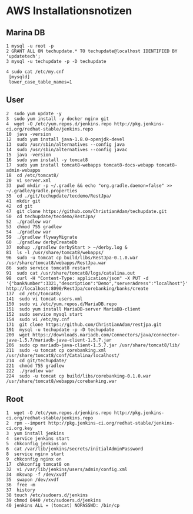 # AWS Installationsnotizen

## Marina DB
    1 mysql -u root -p
	2 GRANT ALL ON techupdate.* TO techupdate@localhost IDENTIFIED BY 'updatetech';
	3 mysql -u techupdate -p -D techupdate

	4 sudo cat /etc/my.cnf 
	 [mysqld]
	 lower_case_table_names=1

## User
    2  sudo yum update -y
    3  sudo yum install -y docker nginx git
    4  wget -O /etc/yum.repos.d/jenkins.repo http://pkg.jenkins-ci.org/redhat-stable/jenkins.repo
    10  java -version
    12  sudo yum install java-1.8.0-openjdk-devel
    13  sudo /usr/sbin/alternatives --config java
    14  sudo /usr/sbin/alternatives --config javac
    15  java -version
    16  sudo yum install -y tomcat8
    17  sudo yum install tomcat8-webapps tomcat8-docs-webapp tomcat8-admin-webapps
    18  cd /etc/tomcat8/
    20  vi server.xml 
    33  pwd mkdir -p ~/.gradle && echo "org.gradle.daemon=false" >> ~/.gradle/gradle.properties
    35  cd ./git/techupdate/tecdemo/RestJpa/
    41  mkdir git
    42  cd git
    47  git clone https://github.com/ChristianAdam/techupdate.git
    50  cd techupdate/tecdemo/RestJpa/
    52  ./gradlew war
    53  chmod 755 gradlew
    54  ./gradlew war
    59  ./gradlew flywayMigrate
    60  ./gradlew derbyCreateDb
    37  nohup ./gradlew derbyStart > ~/derby.log &
    81  ls -l /usr/share/tomcat8/webapps/
    96  sudo -u tomcat cp build/libs/RestJpa-0.1.0.war /usr/share/tomcat8/webapps/RestJpa.war
    86  sudo service tomcat8 restart
    91  sudo cat /usr/share/tomcat8/logs/catalina.out
    98  curl -H "Content-Type: application/json" -X PUT -d '{"bankNumber":3321,"description":"Demo","serverAdress":"localhost"}' http://localhost:8090/RestJpa/corebanking/banks/create
    137  cd /etc/tomcat8/
    141  sudo vi tomcat-users.xml 
    150  sudo vi /etc/yum.repos.d/MariaDB.repo
    151  sudo yum install MariaDB-server MariaDB-client
    152  sudo service mysql start
    154  sudo vi /etc/my.cnf
    171  git clone https://github.com/ChristianAdam/restjpa.git
    191  mysql -u techupdate -p -D techupdate
    200  wget https://downloads.mariadb.com/Connectors/java/connector-java-1.5.7/mariadb-java-client-1.5.7.jar
    206  sudo cp mariadb-java-client-1.5.7.jar /usr/share/tomcat8/lib/
    211  sudo -u tomcat cp corebanking.xml /usr/share/tomcat8/conf/Catalina/localhost/
    214  cd git/techupdate/
    221  chmod 755 gradlew
    222  ./gradlew war
    224  sudo -u tomcat cp build/libs/corebanking-0.1.0.war /usr/share/tomcat8/webapps/corebanking.war
  
## Root
    1  wget -O /etc/yum.repos.d/jenkins.repo http://pkg.jenkins-ci.org/redhat-stable/jenkins.repo
    2  rpm --import http://pkg.jenkins-ci.org/redhat-stable/jenkins-ci.org.key
    3  yum install jenkins
    4  service jenkins start
    5  chkconfig jenkins on
    6  cat /var/lib/jenkins/secrets/initialAdminPassword
    8  service nginx start
    9  chkconfig nginx on
    17  chkconfig tomcat8 on
    32  vi /var/lib/jenkins/users/admin/config.xml 
    34  mkswap -f /dev/xvdf
    35  swapon /dev/xvdf
    36  free -m
    37  history
    38 touch /etc/sudoers.d/jenkins
    39 chmod 0440 /etc/sudoers.d/jenkins
    40 jenkins ALL = (tomcat) NOPASSWD: /bin/cp
  